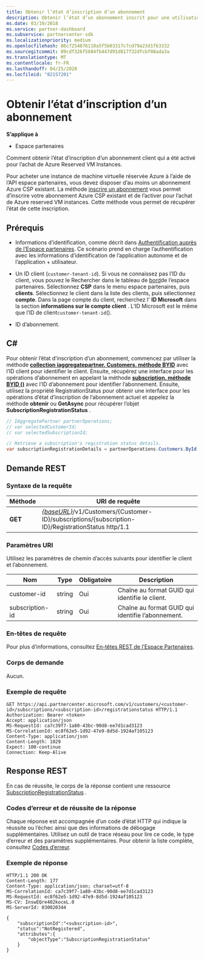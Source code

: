 ```yaml
---
title: Obtenir l’état d’inscription d’un abonnement
description: Obtenir l’état d’un abonnement inscrit pour une utilisation avec Azure Reserved VM Instances.
ms.date: 03/19/2018
ms.service: partner-dashboard
ms.subservice: partnercenter-sdk
ms.localizationpriority: medium
ms.openlocfilehash: 86c7254876110a5f5b03317c7cd79a23d1f63332
ms.sourcegitcommit: 89cdf326f5684fb447d91d817f32dfcbf08ada3a
ms.translationtype: MT
ms.contentlocale: fr-FR
ms.lasthandoff: 04/25/2020
ms.locfileid: "82157201"
---
```

# <a name="get-subscription-registration-status"></a>Obtenir l’état d’inscription d’un abonnement

**S’applique à**

- Espace partenaires

Comment obtenir l’état d’inscription d’un abonnement client qui a été activé pour l’achat de Azure Reserved VM Instances.

Pour acheter une instance de machine virtuelle réservée Azure à l’aide de l’API espace partenaires, vous devez disposer d’au moins un abonnement Azure CSP existant. La méthode [inscrire un abonnement](register-a-subscription.md) vous permet d’inscrire votre abonnement Azure CSP existant et de l’activer pour l’achat de Azure reserved VM instances. Cette méthode vous permet de récupérer l’état de cette inscription.

## <a name="prerequisites"></a>Prérequis

- Informations d’identification, comme décrit dans [Authentification auprès de l’Espace partenaires](partner-center-authentication.md). Ce scénario prend en charge l’authentification avec les informations d’identification de l’application autonome et de l’application + utilisateur.

- Un ID client (`customer-tenant-id`). Si vous ne connaissez pas l’ID du client, vous pouvez le Rechercher dans le tableau de [bord](https://partner.microsoft.com/dashboard)de l’espace partenaires. Sélectionnez **CSP** dans le menu espace partenaires, puis **clients**. Sélectionnez le client dans la liste des clients, puis sélectionnez **compte**. Dans la page compte du client, recherchez l' **ID Microsoft** dans la section **informations sur le compte client** . L’ID Microsoft est le même que l’ID de client`customer-tenant-id`().

- ID d’abonnement.

## <a name="c"></a>C\#

Pour obtenir l’état d’inscription d’un abonnement, commencez par utiliser la méthode [**collection iaggregatepartner. Customers. méthode BYID**](https://docs.microsoft.com/dotnet/api/microsoft.store.partnercenter.customers.icustomercollection.byid) avec l’ID client pour identifier le client. Ensuite, récupérez une interface pour les opérations d’abonnement en appelant la méthode [**subscription. méthode BYID ()**](https://docs.microsoft.com/dotnet/api/microsoft.store.partnercenter.subscriptions.isubscriptioncollection.byid) avec l’ID d’abonnement pour identifier l’abonnement. Ensuite, utilisez la propriété RegistrationStatus pour obtenir une interface pour les opérations d’état d’inscription de l’abonnement actuel et appelez la méthode **obtenir** ou **GetAsync** pour récupérer l’objet **SubscriptionRegistrationStatus** .

``` csharp
// IAggregatePartner partnerOperations;
// var selectedCustomerId;
// var selectedSubscriptionId;

// Retrieve a subscription's registration status details.
var subscriptionRegistrationDetails = partnerOperations.Customers.ById(selectedCustomerId).Subscriptions.ById(selectedSubscriptionId).RegistrationStatus.Get();
```

## <a name="rest-request"></a>Demande REST

### <a name="request-syntax"></a>Syntaxe de la requête

| Méthode    | URI de requête                                                                                                                        |
|-----------|------------------------------------------------------------------------------------------------------------------------------------|
| **GET**  | [*{baseURL}*](partner-center-rest-urls.md)/v1/Customers/{Customer-ID}/subscriptions/{subscription-ID}/RegistrationStatus http/1.1 |

### <a name="uri-parameters"></a>Paramètres URI

Utilisez les paramètres de chemin d’accès suivants pour identifier le client et l’abonnement.

| Nom                    | Type       | Obligatoire | Description                                                   |
|-------------------------|------------|----------|---------------------------------------------------------------|
| customer-id             | string     | Oui      | Chaîne au format GUID qui identifie le client.         |
| subscription-id         | string     | Oui      | Chaîne au format GUID qui identifie l’abonnement.     |

### <a name="request-headers"></a>En-têtes de requête

Pour plus d’informations, consultez [En-têtes REST de l’Espace Partenaires](headers.md).

### <a name="request-body"></a>Corps de demande

Aucun.

### <a name="request-example"></a>Exemple de requête

```http
GET https://api.partnercenter.microsoft.com/v1/customers/<customer-id>/subscriptions/<subscription-id>/registrationstatus HTTP/1.1
Authorization: Bearer <token>
Accept: application/json
MS-RequestId: ca7c39f7-1a80-43bc-90d8-ee7d1cad3123
MS-CorrelationId: ec8f62e5-1d92-47e9-8d5d-1924af105123
Content-Type: application/json
Content-Length: 1029
Expect: 100-continue
Connection: Keep-Alive
```

## <a name="rest-response"></a>Response REST

En cas de réussite, le corps de la réponse contient une ressource [SubscriptionRegistrationStatus](subscription-resources.md#subscriptionregistrationstatus) .

### <a name="response-success-and-error-codes"></a>Codes d’erreur et de réussite de la réponse

Chaque réponse est accompagnée d’un code d’état HTTP qui indique la réussite ou l’échec ainsi que des informations de débogage supplémentaires. Utilisez un outil de trace réseau pour lire ce code, le type d’erreur et des paramètres supplémentaires. Pour obtenir la liste complète, consultez [Codes d’erreur](error-codes.md).

### <a name="response-example"></a>Exemple de réponse

```http
HTTP/1.1 200 OK
Content-Length: 177
Content-Type: application/json; charset=utf-8
MS-CorrelationId: ca7c39f7-1a80-43bc-90d8-ee7d1cad3123
MS-RequestId: ec8f62e5-1d92-47e9-8d5d-1924af105123
MS-CV: InswEQre402koceL.0
MS-ServerId: 030020344

{
    "subscriptionId":"<subscription-id>",
    "status":"NotRegistered",
    "attributes":{
        "objectType":"SubscriptionRegistrationStatus"
    }
}
```
